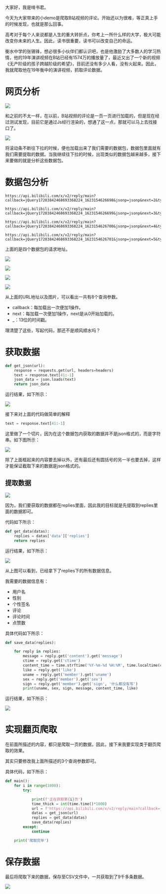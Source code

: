 大家好，我是啃书君。

今天为大家带来的小demo是爬取B站视频的评论。开始还以为很难，等正真上手的时候发现，也就是那么回事。

高考对于每个人来说都是人生的重大转折点，你考上一所什么样的大学，极大可能改变你未来的人生。因此，读书很重要，读书可以改变自己的命运。

衡水中学的张锡锋，想必很多小伙伴们都认识吧，也是他激励了大多数人的学习热情，他的19年演讲视频在B站已经有1574万的播放量了，最近又出了一个新的视频《无产阶级的孩子跨越阶级的希望》，目前还没有多少人看，没有火起来。因此，我就爬取他在19年衡中的演讲视频，抓取评论数据。

# 网页分析

![](https://kenshujun.oss-cn-beijing.aliyuncs.com/img/image-20210608203037240.png)

和之前的不太一样，在以前，B站视频的评论是一页一页进行加载的，但是现在经过测试发现，目前它是通过Js经行渲染的，想通了这一点，那就可以马上去找接口了。

![](https://kenshujun.oss-cn-beijing.aliyuncs.com/img/image-20210608204311239.png)

将滚动条不断往下拉的时候，便也加载出来了我们需要的数据包，数据包里面就有我们需要提取的数据。当我继续往下拉的时候，出现类似的数据包越来越多，接下来要做的就是分析这些数据包。

# 数据包分析

```
https://api.bilibili.com/x/v2/reply/main?callback=jQuery17203842468693368224_1623154626698&jsonp=jsonp&next=2&type=1&oid=53043610&mode=3&plat=1&_=1623156094225

https://api.bilibili.com/x/v2/reply/main?callback=jQuery17203842468693368224_1623154626699&jsonp=jsonp&next=3&type=1&oid=53043610&mode=3&plat=1&_=1623156100241

https://api.bilibili.com/x/v2/reply/main?callback=jQuery17203842468693368224_1623154626700&jsonp=jsonp&next=4&type=1&oid=53043610&mode=3&plat=1&_=1623156846207

https://api.bilibili.com/x/v2/reply/main?callback=jQuery17203842468693368224_1623154626701&jsonp=jsonp&next=5&type=1&oid=53043610&mode=3&plat=1&_=1623156849736
```

上面的是四个数据包的请求地址。

![](https://kenshujun.oss-cn-beijing.aliyuncs.com/img/image-20210608205556450.png)

![](https://kenshujun.oss-cn-beijing.aliyuncs.com/img/image-20210608205612698.png)

![](https://kenshujun.oss-cn-beijing.aliyuncs.com/img/image-20210608205656876.png)

![](https://kenshujun.oss-cn-beijing.aliyuncs.com/img/image-20210608205710446.png)

从上面的URL地址以及图片，可以看出一共有8个查询参数。

- callback：每加载出一次便加1操作。
- next：每加载一次便加1操作，next是从0开始加载的。
- _：13位的时间戳。

理清楚了这些，写起代码，那还不是顺风顺水吗？



# 获取数据

```python
def get_json(url):
    response = requests.get(url, headers=headers)
    text = response.text[41:-1]
    json_data = json.loads(text)
    return json_data
```

运行结果，如下所示：

![](https://kenshujun.oss-cn-beijing.aliyuncs.com/img/image-20210609150309311.png)

接下来对上面的代码做简单的解释

```python
text = response.text[41:-1]
```

这里做了一个切片，因为在这个数据包内获取的数据并不是json格式的，而是字符串。如下图所示：

![](https://kenshujun.oss-cn-beijing.aliyuncs.com/img/image-20210609151038291.png)

除了上面框起来的内容要去掉以外，还有最后还有圆括号的另一半也要去掉，这样才能保证截取下来的数据是json格式的。

## 提取数据

![](https://kenshujun.oss-cn-beijing.aliyuncs.com/img/image-20210609151841030.png)

因为，我们要获取的数据都在replies里面，因此我的目标就是先提取到replies里面的数据即可。

代码如下所示：

```python
def get_data(datas):
    replies = datas['data']['replies']
    return replies
```

运行结果，如下所示：

![](https://kenshujun.oss-cn-beijing.aliyuncs.com/img/image-20210609152128476.png)

从上图可以看到，已经拿下了replies下的所有数据信息。

我需要的数据信息有：

- 用户名
- 性别
- 个性签名
- 评论
- 评论时间
- 点赞数

具体代码如下所示：

```python
def save_data(replies):

    for reply in replies:
        message = reply.get('content').get('message')
        ctime = reply.get('ctime')
        content_time = time.strftime('%Y-%m-%d %H:%M', time.localtime(ctime))
        like = reply.get('like')
        uname = reply.get('member').get('uname')
        sex = reply.get('member').get('sex')
        sign = reply.get('member').get('sign', '什么都没有写')
        print(uname, sex, sign, message, content_time, like)
```

运行结果，如下所示：

![](https://kenshujun.oss-cn-beijing.aliyuncs.com/img/image-20210609152530534.png)

# 实现翻页爬取

在前面所描述的内容，都只是爬取一页的数据，因此，接下来我要实现类于翻页爬取的效果。

其实只要修改我上面所描述的3个查询参数即可。

具体代码，如下所示：

```python
def main():
    for i in range(1000):
        try:

            print(f'正在获取第{i}页')
            time_thick = int(time.time()*1000)
            url = f'https://api.bilibili.com/x/v2/reply/main?callback=jQuery17205968577164832078_{1623221229967+i}&jsonp=jsonp&next={i}&type=1&oid=53043610&mode=3&plat=1&_={time_thick}'
            datas = get_json(url)
            replies = get_data(datas)
            save_data(replies)
        except:
            continue

    print('爬取完毕')
```



# 保存数据

最后将爬取下来的数据，保存至CSV文件中，一共获取到了9千多条数据。

![](https://kenshujun.oss-cn-beijing.aliyuncs.com/img/image-20210609161322592.png)
